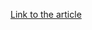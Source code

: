 [Link to the article](https://trustwave.com/Resources/SpiderLabs-Blog/Alina--Following-The-Shadow-Part-1/)
